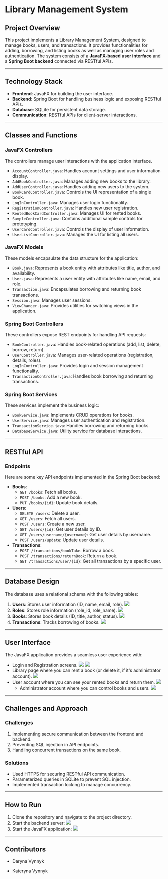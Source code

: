 
# Library Management System

## Project Overview
This project implements a Library Management System, designed to manage books, users, and transactions.
It provides functionalities for adding, borrowing, and listing books as well as managing user roles and authentication.
The system consists of a **JavaFX-based user interface** and a **Spring Boot backend** connected via RESTful APIs.

---

## Technology Stack
- **Frontend**: JavaFX for building the user interface.
- **Backend**: Spring Boot for handling business logic and exposing RESTful APIs.
- **Database**: SQLite for persistent data storage.
- **Communication**: RESTful APIs for client-server interactions.

---

## Classes and Functions
### JavaFX Controllers
The controllers manage user interactions with the application interface.
- `AccountController.java`: Handles account settings and user information display.
- `AddBookController.java`: Manages adding new books to the library.
- `AddUserController.java`: Handles adding new users to the system.
- `BookCardController.java`: Controls the UI representation of a single book.
- `LogInController.java`: Manages user login functionality.
- `RegistrationController.java`: Handles new user registration.
- `RentedBookCardController.java`: Manages UI for rented books.
- `SampleController.java`: Contains additional sample controls for prototyping.
- `UserCardController.java`: Controls the display of user information.
- `UserListController.java`: Manages the UI for listing all users.

### JavaFX Models
These models encapsulate the data structure for the application:
- `Book.java`: Represents a book entity with attributes like title, author, and availability.
- `User.java`: Represents a user entity with attributes like name, email, and role.
- `Transaction.java`: Encapsulates borrowing and returning book transactions.
- `Session.java`: Manages user sessions.
- `ViewChanger.java`: Provides utilities for switching views in the application.

### Spring Boot Controllers
These controllers expose REST endpoints for handling API requests:
- `BookController.java`: Handles book-related operations (add, list, delete, borrow, return).
- `UserController.java`: Manages user-related operations (registration, details, roles).
- `LogInController.java`: Provides login and session management functionality.
- `TransactionController.java`: Handles book borrowing and returning transactions.

### Spring Boot Services
These services implement the business logic:
- `BookService.java`: Implements CRUD operations for books.
- `UserService.java`: Manages user authentication and registration.
- `TransactionService.java`: Handles borrowing and returning books.
- `DatabaseService.java`: Utility service for database interactions.

---

## RESTful API
### Endpoints
Here are some key API endpoints implemented in the Spring Boot backend:
- **Books**:
   - `GET /books`: Fetch all books.
   - `POST /books`: Add a new book.
   - `PUT /books/{id}`: Update book details.
- **Users**:
   - `DELETE /users`: Delete a user.
   - `GET /users`: Fetch all users.
   - `POST /users`: Create a new user.
   - `GET /users/{id}`: Get user details by ID.
   - `GET /users/username/{username}`: Get user details by username.
   - `POST /users/update`: Update user details.
- **Transactions**:
   - `POST /transactions/bookTake`: Borrow a book.
   - `POST /transactions/returnBook`: Return a book.
   - `GET /transactions/user/{id}`: Get all transactions by a specific user.

---

## Database Design
The database uses a relational schema with the following tables:
1. **Users**: Stores user information (ID, name, email, role).
   ![](./images/users-table.png)
2. **Roles**: Stores role information (role_id, role_name).
   ![](./images/roles-table.png)
3. **Books**: Stores book details (ID, title, author, status).
   ![](./images/book-table.png)
4. **Transactions**: Tracks borrowing of books.
   ![](./images/transactions-table.png)



---

## User Interface
The JavaFX application provides a seamless user experience with:
- Login and Registration screens.
  ![](./images/sign_in-page.png) ![](./images/register-page.png)
- Library page where you can rent a book (or delete it, if it's administrator account).
  ![](./images/library-page.png)
- User account where you can see your rented books and return them.
  ![](./images/user-account.png)
  - Administrator account where you can control books and users. 
  ![](./images/admin_account.png)



---

## Challenges and Approach
### Challenges
1. Implementing secure communication between the frontend and backend.
2. Preventing SQL injection in API endpoints.
3. Handling concurrent transactions on the same book.

### Solutions
- Used HTTPS for securing RESTful API communication.
- Parameterized queries in SQLite to prevent SQL injection.
- Implemented transaction locking to manage concurrency.

---

## How to Run
1. Clone the repository and navigate to the project directory.
2. Start the backend server:
   ![](./images/SpringBoot-run.png)
3. Start the JavaFX application:
   ![](./images/JavaFX-run.png)
  

---

## Contributors
 - Daryna Vynnyk

 - Kateryna Vynnyk

